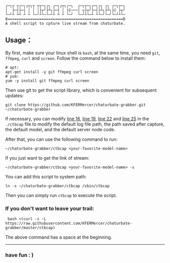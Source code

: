 ```
┌─┐┬ ┬┌─┐┌┬┐┬ ┬┬─┐┌┐ ┌─┐┌┬┐┌─┐  ┌─┐┬─┐┌─┐┌┐ ┌┐ ┌─┐┬─┐
│  ├─┤├─┤ │ │ │├┬┘├┴┐├─┤ │ ├┤───│ ┬├┬┘├─┤├┴┐├┴┐├┤ ├┬┘
└─┘┴ ┴┴ ┴ ┴ └─┘┴└─└─┘┴ ┴ ┴ └─┘  └─┘┴└─┴ ┴└─┘└─┘└─┘┴└─
8===================================================D
A shell script to cpture live stream from chaturbate.
```

## Usage：

By first, make sure your linux shell is `bash`, at the same time, you need `git`, `ffmpeg`, `curl` and `screen`. Follow the command below to install them:

```shell
# apt: 
apt-get install -y git ffmpeg curl screen
# yum:
yum -y install git ffmpeg curl screen
```

Then use git to get the script library, which is convenient for subsequent updates:

```shell
git clone https://github.com/KFERMercer/chaturbate-grabber.git ~/chaturbate-grabber
```

If necessary, you can modify [line 16](https://github.com/KFERMercer/chaturbate-grabber/blob/master/ctbcap#L16), [line 19](https://github.com/KFERMercer/chaturbate-grabber/blob/master/ctbcap#L19), [line 22](https://github.com/KFERMercer/chaturbate-grabber/blob/master/ctbcap#L22) and [line 25](https://github.com/KFERMercer/chaturbate-grabber/blob/master/ctbcap#L25) in the `./ctbcap` file to modify the default log file path, the path saved after capture, the default model, and the default server node code.

After that, you can use the following command to run:

```shell
~/chaturbate-grabber/ctbcap <your-favorite-model-name>
```

If you just want to get the link of stream:

```shell
~/chaturbate-grabber/ctbcap <your-favorite-model-name> -s
```

You can add this script to system path:

```shell
ln -s ~/chaturbate-grabber/ctbcap /sbin/ctbcap
```

Then you can simply run `ctbcap` to execute the script.

### If you don't want to leave your trail:

```shell
 bash <(curl -s -L https://raw.githubusercontent.com/KFERMercer/chaturbate-grabber/master/ctbcap)
```

The above command has a space at the beginning.

---

### have fun : )
